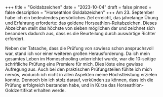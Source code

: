 +++
title = "Goldabzeichen"
date = "2023-10-04"
draft = false
pinned = false
description = "Horseathlon Goldabzeichen"
+++
Am 23. September habe ich ein bedeutendes persönliches Ziel erreicht, das jahrelange Übung und Erfahrung erforderte: das goldene Horseathlon-Reitabzeichen. Dieses Abzeichen stellt das höchste von sieben möglichen dar und zeichnet sich besonders dadurch aus, dass es die Beurteilung durch auswärtige Richter erfordert.

Neben der Tatsache, dass die Prüfung von sowieso schon anspruchsvoll war, stand ich vor einer weiteren großen Herausforderung. Da ich mein gesamtes Leben im Homeschooling unterrichtet wurde, war die 10-seitige schriftliche Prüfung eine Premiere für mich. Dies löste eine gewisse Aufregung aus. Auch bei den praktischen Prüfungsteilen fühlte ich mich nervös, wodurch ich nicht in allen Aspekten meine Höchstleistung erzielen konnte. Dennoch bin ich stolz darauf, verkünden zu können, dass ich die Prüfung erfolgreich bestanden habe, und in Kürze das Horseathlon-Goldzertifikat erhalten werde.